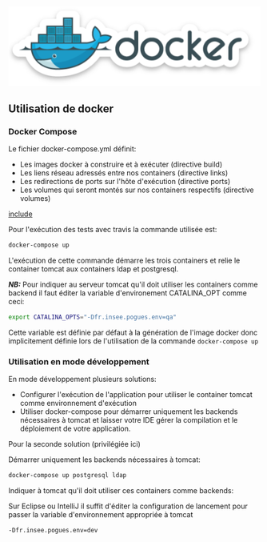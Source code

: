 ![docker](../../../pics/docker.png)

## Utilisation de docker

### Docker Compose 

Le fichier docker-compose.yml définit:
 - Les images docker à construire et à exécuter (directive build) 
 - Les liens réseau adressés entre nos containers (directive links)
 - Les redirections de ports sur l'hôte d'exécution (directive ports)
 - Les volumes qui seront montés sur nos containers respectifs (directive volumes)
 

[include](../../../../docker/docker-compose.yml)


Pour l'exécution des tests avec travis la commande utilisée est:

```bash
docker-compose up
```

L'exécution de cette commande démarre les trois containers et relie le container tomcat aux containers ldap et postgresql.

***NB:*** Pour indiquer au serveur tomcat qu'il doit utiliser les containers comme backend il faut éditer la variable d'environement CATALINA_OPT comme ceci:

```bash
export CATALINA_OPTS="-Dfr.insee.pogues.env=qa"
```

Cette variable est définie par défaut à la génération de l'image docker donc implicitement définie lors de l'utilisation de la commande ```docker-compose up```

### Utilisation en mode développement

En mode développement plusieurs solutions:

 - Configurer l'exécution de l'application pour utiliser le container tomcat comme environnement d'exécution
 - Utiliser docker-compose pour démarrer uniquement les backends nécessaires à tomcat et laisser votre IDE gérer la compilation et le déploiement de votre application.

Pour la seconde solution (privilégiée ici)

Démarrer uniquement les backends nécessaires à tomcat:

```bash
docker-compose up postgresql ldap
```


Indiquer à tomcat qu'il doit utiliser ces containers comme backends:

Sur Eclipse ou IntelliJ il suffit d'éditer la configuration de lancement 
pour passer la variable d'environnement appropriée à tomcat

```
-Dfr.insee.pogues.env=dev
```